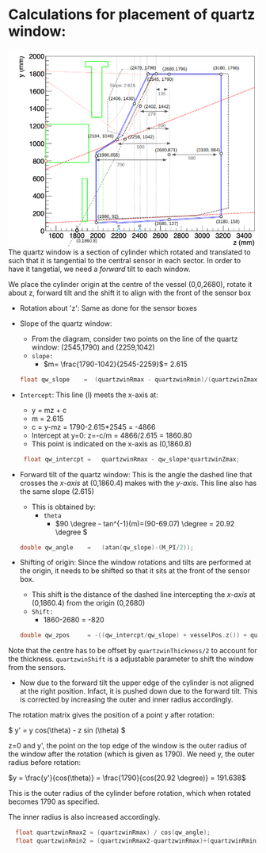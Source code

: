 # Calculations for placement of quartz window:
![alt text](drich-geometry.png)
The quartz window is a section of cylinder which rotated and translated to such that it is tangential to the central sensor in each sector. In order to have it tangetial, we need a *forward* tilt to each window.

We place the cylinder origin at the centre of the vessel (0,0,2680), rotate it about z, forward tilt and the shift it to align with the front of the sensor box

- Rotation about 'z': Same as done for the sensor boxes


- Slope of the quartz window: 
    - From the diagram,  consider two points on the line of the quartz window:
    (2545,1790) and (2259,1042)
    - ```slope:``` 
        - $m= \frac{1790-1042}{2545-2259}$= 2.615
    ```c
    float qw_slope    =  (quartzwinRmax - quartzwinRmin)/(quartzwinZmax-quartzwinZmin);
    ```
- ```Intercept```: This line (l) meets the   x-axis at: 
    - y = mz + c
    - m = 2.615
    - c = y-mz = 1790-2.615*2545 = -4866
    - Intercept at y=0: z=-c/m = 4866/2.615 =  1860.80
    - This point is indicated on the x-axis as (0,1860.8) 

    ```c
     float qw_intercpt =   quartzwinRmax - qw_slope*quartzwinZmax;
     ```

- Forward tilt of the quartz window:
This is the angle the dashed line that crosses the *x-axis* at (0,1860.4) makes with the *y-axis*. This line also has the same slope (2.615)
    - This is obtained by:
        - ```theta```
            - $90 \degree - tan^{-1}(m)=(90-69.07) \degree = 20.92 \degree $ 
    ```c
    double qw_angle    =   (atan(qw_slope)-(M_PI/2));
    ```
- Shifting of origin: Since the window rotations and tilts are performed at the origin, it needs to be shifted so that it sits at the front of the sensor box.
    - This shift is the distance of the dashed line intercepting the *x-axis* at (0,1860.4) from the origin (0,2680)
    - ```Shift:```
        - 1860-2680 = -820
  
  ```c
  double qw_zpos     = -((qw_intercpt/qw_slope) + vesselPos.z()) + quartzwinThickness/2 + quartzwinShift;
    ```
Note that the centre has to be offset by ```quartzwinThickness/2``` to account for the thickness. ```quartzwinShift``` is a adjustable parameter to shift the window from the sensors.

- Now due to the forward tilt the upper edge of the cylinder is not aligned at the right position. Infact, it is pushed down due to the forward tilt. This is corrected by increasing the outer and inner radius accordingly.

The rotation matrix gives the position of a point y after rotation:

$ y' = y  cos(\theta) - z sin (\theta) $

z=0 and y', the point on the top edge of the window is the outer radius of the window after the rotation (which is given as 1790). We need y, the outer radius before rotation:

$y = \frac{y'}{cos(\theta)} = \frac{1790}{cos(20.92 \degree)} = 191.638$

This is the outer radius of the cylinder before rotation, which when rotated becomes 1790 as specified.

The inner radius is also increased accordingly.

```c
  float quartzwinRmax2 = (quartzwinRmax) / cos(qw_angle);
  float quartzwinRmin2 = (quartzwinRmax2-quartzwinRmax)+(quartzwinRmin);
  ```